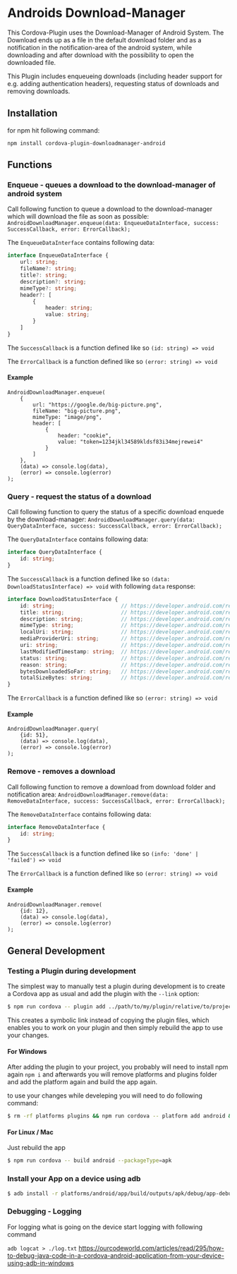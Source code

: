# Androids Download-Manager

This Cordova-Plugin uses the Download-Manager of Android System. 
The Download ends up as a file in the default download folder and as a notification in the notification-area of the android system, while downloading and after download with the possibility to open the downloaded file.

This Plugin includes enqueueing downloads (including header support for e.g. adding authentication headers), requesting status of downloads and removing downloads.

## Installation

for npm hit following command:
```
npm install cordova-plugin-downloadmanager-android
```

## Functions
### Enqueue - queues a download to the download-manager of android system

Call following function to queue a download to the download-manager which will download the file as soon as possible:
`AndroidDownloadManager.enqueue(data: EnqueueDataInterface, success: SuccessCallback, error: ErrorCallback);`

The `EnqueueDataInterface` contains following data:
```ts
interface EnqueueDataInterface {
    url: string;
    fileName?: string;
    title?: string;
    description?: string;
    mimeType?: string;
    header?: [
        {
            header: string;
            value: string;
        }
    ]
}
```

The `SuccessCallback` is a function defined like so `(id: string) => void`

The `ErrorCallback` is a function defined like so `(error: string) => void`
#### Example

```
AndroidDownloadManager.enqueue(
    {
        url: "https://google.de/big-picture.png",
        fileName: "big-picture.png",
        mimeType: "image/png",
        header: [
            {
                header: "cookie",
                value: "token=1234jkl34589kldsf83i34mejrewei4"
            }
        ]
    },
    (data) => console.log(data),
    (error) => console.log(error)
);
```

### Query - request the status of a download

Call following function to query the status of a specific download enquede by the download-manager:
`AndroidDownloadManager.query(data: QueryDataInterface, success: SuccessCallback, error: ErrorCallback);`

The `QueryDataInterface` contains following data:
```ts
interface QueryDataInterface {
    id: string;
}
```

The `SuccessCallback` is a function defined like so `(data: DownloadStatusInterface) => void` with following `data` response:

```ts
interface DownloadStatusInterface {
    id: string;                     // https://developer.android.com/reference/android/app/DownloadManager#COLUMN_ID
    title: string;                  // https://developer.android.com/reference/android/app/DownloadManager#COLUMN_TITLE
    description: string;            // https://developer.android.com/reference/android/app/DownloadManager#COLUMN_DESCRIPTION
    mimeType: string;               // https://developer.android.com/reference/android/app/DownloadManager#COLUMN_MEDIA_TYPE
    localUri: string;               // https://developer.android.com/reference/android/app/DownloadManager#COLUMN_MEDIAPROVIDER_URI
    mediaProviderUri: string;       // https://developer.android.com/reference/android/app/DownloadManager#COLUMN_MEDIAPROVIDER_URI
    uri: string;                    // https://developer.android.com/reference/android/app/DownloadManager#COLUMN_URI
    lastModifiedTimestamp: string;  // https://developer.android.com/reference/android/app/DownloadManager#COLUMN_LAST_MODIFIED_TIMESTAMP
    status: string;                 // https://developer.android.com/reference/android/app/DownloadManager#COLUMN_STATUS
    reason: string;                 // https://developer.android.com/reference/android/app/DownloadManager#COLUMN_REASON
    bytesDownloadedSoFar: string;   // https://developer.android.com/reference/android/app/DownloadManager#COLUMN_BYTES_DOWNLOADED_SO_FAR
    totalSizeBytes: string;         // https://developer.android.com/reference/android/app/DownloadManager#COLUMN_TOTAL_SIZE_BYTES
}
```

The `ErrorCallback` is a function defined like so `(error: string) => void`
#### Example

```
AndroidDownloadManager.query(
    {id: 51},
    (data) => console.log(data),
    (error) => console.log(error)
);
```

### Remove - removes a download

Call following function to remove a download from download folder and notification area:
`AndroidDownloadManager.remove(data: RemoveDataInterface, success: SuccessCallback, error: ErrorCallback);`

The `RemoveDataInterface` contains following data:
```ts
interface RemoveDataInterface {
    id: string;
}
```

The `SuccessCallback` is a function defined like so `(info: 'done' | 'failed') => void`

The `ErrorCallback` is a function defined like so `(error: string) => void`
#### Example

```
AndroidDownloadManager.remove(
    {id: 12},
    (data) => console.log(data),
    (error) => console.log(error)
);
```




## General Development
### Testing a Plugin during development
The simplest way to manually test a plugin during development is to create a Cordova app as usual and add the plugin with the `--link` option:

```sh
$ npm run cordova -- plugin add ../path/to/my/plugin/relative/to/project --link
```

This creates a symbolic link instead of copying the plugin files, which enables you to work on your plugin and then simply rebuild the app to use your changes.

#### For Windows
After adding the plugin to your project, you probably will need to install npm again `npm i` and afterwards you will remove platforms and plugins folder and add the platform again and build the app again.

to use your changes while develeping you will need to do following command:
```sh
$ rm -rf platforms plugins && npm run cordova -- platform add android && npm run cordova -- build android --packageType=apk
```
#### For Linux / Mac

Just rebuild the app

```sh
$ npm run cordova -- build android --packageType=apk
```

### Install your App on a device using adb

```sh
$ adb install -r platforms/android/app/build/outputs/apk/debug/app-debug.apk
```

### Debugging - Logging

For logging what is going on the device start logging with following command

```adb logcat > ./log.txt```
https://ourcodeworld.com/articles/read/295/how-to-debug-java-code-in-a-cordova-android-application-from-your-device-using-adb-in-windows
